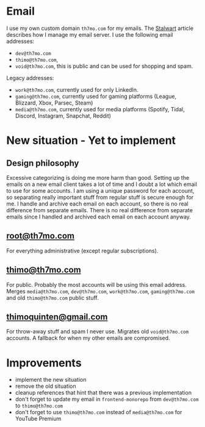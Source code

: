 # Email

I use my own custom domain `th7mo.com` for my emails.
The [Stalwart](/stalwart.md) article describes how I manage my email server.
I use the following email addresses:

- `dev@th7mo.com`
- `thimo@th7mo.com`, 
- `void@th7mo.com`, this is public and can be used for shopping and spam.

Legacy addresses:

- `work@th7mo.com`, currently used for only LinkedIn.
- `gaming@th7mo.com`, currently used for gaming platforms (League, Blizzard, Xbox, Parsec, Steam)
- `media@th7mo.com`, currently used for media platforms (Spotify, Tidal, Discord, Instagram, Snapchat, Reddit)

# New situation - Yet to implement

## Design philosophy

Excessive categorizing is doing me more harm than good.
Setting up the emails on a new email client takes a lot of time and I doubt a lot which email to use for some accounts.
I am using a unique password for each account, so separating really important stuff from regular stuff is secure enough for me.
I handle and archive each email on each account, so there is no real difference from separate emails.
There is no real difference from separate emails since I handled and archived each email on each account anyway. 

## root@th7mo.com 

For everything administrative (except regular subscriptions). 

## thimo@th7mo.com

For public. 
Probably the most accounts will be using this email address.
Merges `media@th7mo.com`, `dev@th7mo.com`, `work@th7mo.com`, `gaming@th7mo.com` and old `thimo@th7mo.com` public stuff.

## thimoquinten@gmail.com

For throw-away stuff and spam I never use.
Migrates old `void@th7mo.com` accounts.
A fallback for when my other emails are compromised.

# Improvements

- implement the new situation
- remove the old situation
- cleanup references that hint that there was a previous implementation
- don't forget to update my email in `frontend-monorepo` from `dev@th7mo.com` to `thimo@th7mo.com`
- don't forget to use `thimo@th7mo.com` instead of `media@th7mo.com` for YouTube Premium
